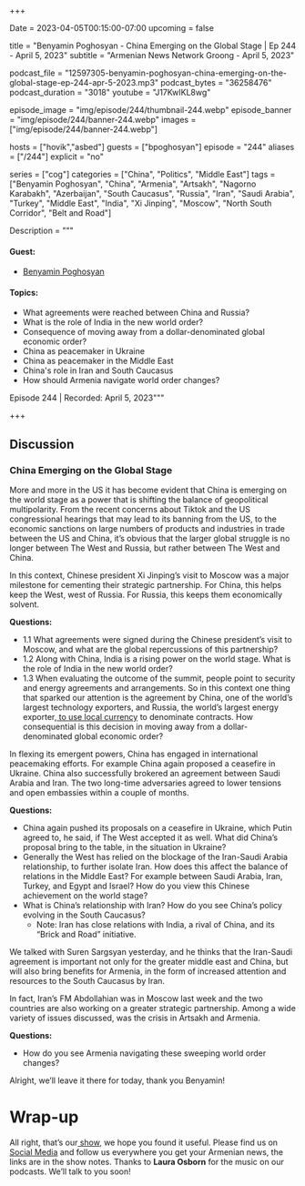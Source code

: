 +++

Date = 2023-04-05T00:15:00-07:00
upcoming = false

title = "Benyamin Poghosyan - China Emerging on the Global Stage | Ep 244 - April 5, 2023"
subtitle = "Armenian News Network Groong - April 5, 2023"

podcast_file = "12597305-benyamin-poghosyan-china-emerging-on-the-global-stage-ep-244-apr-5-2023.mp3"
podcast_bytes = "36258476"
podcast_duration = "3018"
youtube = "J17KwIKL8wg"

episode_image = "img/episode/244/thumbnail-244.webp"
episode_banner = "img/episode/244/banner-244.webp"
images = ["img/episode/244/banner-244.webp"]

hosts = ["hovik","asbed"]
guests = ["bpoghosyan"]
episode = "244"
aliases = ["/244"]
explicit = "no"

series = ["cog"]
categories = ["China", "Politics", "Middle East"]
tags = ["Benyamin Poghosyan", "China", "Armenia", "Artsakh", "Nagorno Karabakh", "Azerbaijan", "South Caucasus", "Russia", "Iran", "Saudi Arabia", "Turkey", "Middle East", "India", "Xi Jinping", "Moscow", "North South Corridor", "Belt and Road"]

Description = """

#### Guest:

* [Benyamin Poghosyan](/guest/bpoghosyan)

#### Topics:

* What agreements were reached between China and Russia?
* What is the role of India in the new world order?
* Consequence of moving away from a dollar-denominated global economic order?
* China as peacemaker in Ukraine
* China as peacemaker in the Middle East
* China's role in Iran and South Caucasus
* How should Armenia navigate world order changes?

Episode 244 | Recorded: April 5, 2023"""

+++

## Discussion

### China Emerging on the Global Stage

More and more in the US it has become evident that China is emerging on the world stage as a power that is shifting the balance of geopolitical multipolarity. From the recent concerns about Tiktok and the US congressional hearings that may lead to its banning from the US, to the economic sanctions on large numbers of products and industries in trade between the US and China, it’s obvious that the larger global struggle is no longer between The West and Russia, but rather between The West and China.

In this context, Chinese president Xi Jinping’s visit to Moscow was a major milestone for cementing their strategic partnership. For China, this helps keep the West, west of Russia. For Russia, this keeps them economically solvent.

**Questions:**

* 1.1 What agreements were signed during the Chinese president’s visit to Moscow, and what are the global repercussions of this partnership?
* 1.2 Along with China, India is a rising power on the world stage. What is the role of India in the new world order?
* 1.3   When evaluating the outcome of the summit, people point to security and energy agreements and arrangements. So in this context one thing that sparked our attention is the agreement by China, one of the world’s largest technology exporters, and Russia, the world’s largest energy exporter,[ to use local currency](https://www.cnbc.com/2023/03/22/china-and-russia-affirm-multi-year-economic-cooperation.html) to denominate contracts. How consequential is this decision in moving away from a dollar-denominated global economic order?

In flexing its emergent powers, China has engaged in international peacemaking efforts. For example China again proposed a ceasefire in Ukraine. China also successfully brokered an agreement between Saudi Arabia and Iran. The two long-time adversaries agreed to lower tensions and open embassies within a couple of months.

**Questions:**

* China again pushed its proposals on a ceasefire in Ukraine, which Putin agreed to, he said, if The West accepted it as well. What did China’s proposal bring to the table, in the situation in Ukraine?
* Generally the West has relied on the blockage of the Iran-Saudi Arabia relationship, to further isolate Iran. How does this affect the balance of relations in the Middle East? For example between Saudi Arabia, Iran, Turkey, and Egypt and Israel? How do you view this Chinese achievement on the world stage?
* What is China’s relationship with Iran? How do you see China’s policy evolving in the South Caucasus?
    * Note: Iran has close relations with India, a rival of China, and its “Brick and Road” initiative.

We talked with Suren Sargsyan yesterday, and he thinks that the Iran-Saudi agreement is important not only for the greater middle east and China, but will also bring benefits for Armenia, in the form of increased attention and resources to the South Caucasus by Iran.

In fact, Iran’s FM Abdollahian was in Moscow last week and the two countries are also working on a greater strategic partnership. Among a wide variety of issues discussed, was the crisis in Artsakh and Armenia.

**Questions:**

* How do you see Armenia navigating these sweeping world order changes?

Alright, we’ll leave it there for today, thank you Benyamin!

# Wrap-up

All right, that’s our[ show](https://podcasts.groong.org/), we hope you found it useful. Please find us on[ Social Media](https://linktr.ee/groong) and follow us everywhere you get your Armenian news, the links are in the show notes. Thanks to **Laura Osborn** for the music on our podcasts. We’ll talk to you soon!
